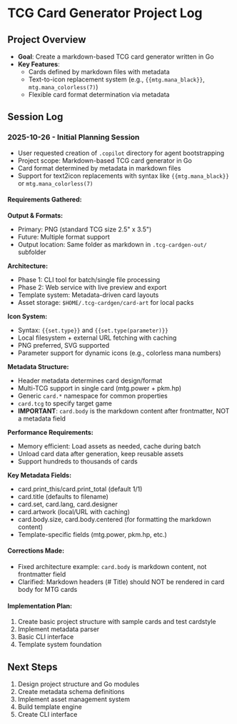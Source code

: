 # TCG Card Generator Project Log

## Project Overview
- **Goal**: Create a markdown-based TCG card generator written in Go
- **Key Features**:
  - Cards defined by markdown files with metadata
  - Text-to-icon replacement system (e.g., `{{mtg.mana_black}}`, `mtg.mana_colorless(7)`)
  - Flexible card format determination via metadata

## Session Log

### 2025-10-26 - Initial Planning Session
- User requested creation of `.copilot` directory for agent bootstrapping
- Project scope: Markdown-based TCG card generator in Go
- Card format determined by metadata in markdown files
- Support for text2icon replacements with syntax like `{{mtg.mana_black}}` or `mtg.mana_colorless(7)`

#### Requirements Gathered:

**Output & Formats:**
- Primary: PNG (standard TCG size 2.5" x 3.5")
- Future: Multiple format support
- Output location: Same folder as markdown in `.tcg-cardgen-out/` subfolder

**Architecture:**
- Phase 1: CLI tool for batch/single file processing
- Phase 2: Web service with live preview and export
- Template system: Metadata-driven card layouts
- Asset storage: `$HOME/.tcg-cardgen/card-art` for local packs

**Icon System:**
- Syntax: `{{set.type}}` and `{{set.type(parameter)}}`
- Local filesystem + external URL fetching with caching
- PNG preferred, SVG supported
- Parameter support for dynamic icons (e.g., colorless mana numbers)

**Metadata Structure:**
- Header metadata determines card design/format
- Multi-TCG support in single card (mtg.power + pkm.hp)
- Generic `card.*` namespace for common properties
- `card.tcg` to specify target game
- **IMPORTANT**: `card.body` is the markdown content after frontmatter, NOT a metadata field

**Performance Requirements:**
- Memory efficient: Load assets as needed, cache during batch
- Unload card data after generation, keep reusable assets
- Support hundreds to thousands of cards

**Key Metadata Fields:**
- card.print_this/card.print_total (default 1/1)
- card.title (defaults to filename)
- card.set, card.lang, card.designer
- card.artwork (local/URL with caching)
- card.body.size, card.body.centered (for formatting the markdown content)
- Template-specific fields (mtg.power, pkm.hp, etc.)

#### Corrections Made:
- Fixed architecture example: `card.body` is markdown content, not frontmatter field
- Clarified: Markdown headers (# Title) should NOT be rendered in card body for MTG cards

#### Implementation Plan:
1. Create basic project structure with sample cards and test cardstyle
2. Implement metadata parser
3. Basic CLI interface
4. Template system foundation

## Next Steps
1. Design project structure and Go modules
2. Create metadata schema definitions
3. Implement asset management system
4. Build template engine
5. Create CLI interface